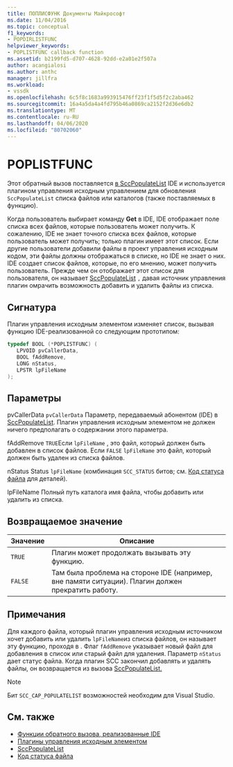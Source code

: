 ```yaml
---
title: ПОПЛИСФУНК Документы Майкрософт
ms.date: 11/04/2016
ms.topic: conceptual
f1_keywords:
- POPDIRLISTFUNC
helpviewer_keywords:
- POPLISTFUNC callback function
ms.assetid: b2199fd5-d707-4628-92dd-e2a01e2f507a
author: acangialosi
ms.author: anthc
manager: jillfra
ms.workload:
- vssdk
ms.openlocfilehash: 6c5f8c1683a993915476ff23f1f5d5f2c2aba462
ms.sourcegitcommit: 16a4a5da4a4fd795b46a0869ca2152f2d36e6db2
ms.translationtype: MT
ms.contentlocale: ru-RU
ms.lasthandoff: 04/06/2020
ms.locfileid: "80702060"
---
```

# <a name="poplistfunc"></a>POPLISTFUNC
Этот обратный вызов поставляется [в SccPopulateList](../extensibility/sccpopulatelist-function.md) IDE и используется плагином управления исходным управлением для обновления `SccPopulateList` списка файлов или каталогов (также поставляемых в функцию).

 Когда пользователь выбирает команду **Get** в IDE, IDE отображает поле списка всех файлов, которые пользователь может получить. К сожалению, IDE не знает точного списка всех файлов, которые пользователь может получить; только плагин имеет этот список. Если другие пользователи добавили файлы в проект управления исходным кодом, эти файлы должны отображаться в списке, но IDE не знает о них. IDE создает список файлов, которые, по его мнению, может получить пользователь. Прежде чем он отображает этот список для пользователя, он называет [SccPopulateList](../extensibility/sccpopulatelist-function.md) `,` давая источник управления плагин омрачить возможность добавить и удалить файлы из списка.

## <a name="signature"></a>Сигнатура
 Плагин управления исходным элементом изменяет список, вызывая функцию IDE-реализованной со следующим прототипом:

```cpp
typedef BOOL (*POPLISTFUNC) (
   LPVOID pvCallerData,
   BOOL fAddRemove,
   LONG nStatus,
   LPSTR lpFileName
);
```

## <a name="parameters"></a>Параметры
 pvCallerData `pvCallerData` Параметр, передаваемый абонентом (IDE) в [SccPopulateList](../extensibility/sccpopulatelist-function.md). Плагин управления исходным элементом не должен ничего предполагать о содержании этого параметра.

 fAddRemove `TRUE`Если `lpFileName` , это файл, который должен быть добавлен в список файлов. Если `FALSE` `lpFileName` это файл, который должен быть удален из списка файлов.

 nStatus Status `lpFileName` (комбинация `SCC_STATUS` битов; см. [Код статуса файла](../extensibility/file-status-code-enumerator.md) для деталей).

 lpFileName Полный путь каталога имя файла, чтобы добавить или удалить из списка.

## <a name="return-value"></a>Возвращаемое значение

|Значение|Описание|
|-----------|-----------------|
|`TRUE`|Плагин может продолжать вызывать эту функцию.|
|`FALSE`|Там была проблема на стороне IDE (например, вне памяти ситуации). Плагин должен прекратить работу.|

## <a name="remarks"></a>Примечания
 Для каждого файла, который плагин управления исходным источником хочет добавить или удалить `lpFileName`из списка файлов, он называет эту функцию, проходя в . Флаг `fAddRemove` указывает новый файл для добавления в список или старый файл для удаления. Параметр `nStatus` дает статус файла. Когда плагин SCC закончил добавлять и удалять файлы, он возвращается из вызова [SccPopulateList.](../extensibility/sccpopulatelist-function.md)

> [!NOTE]
> Бит `SCC_CAP_POPULATELIST` возможностей необходим для Visual Studio.

## <a name="see-also"></a>См. также
- [Функции обратного вызова, реализованные IDE](../extensibility/callback-functions-implemented-by-the-ide.md)
- [Плагины управления исходным элементом](../extensibility/source-control-plug-ins.md)
- [SccPopulateList](../extensibility/sccpopulatelist-function.md)
- [Код статуса файла](../extensibility/file-status-code-enumerator.md)
